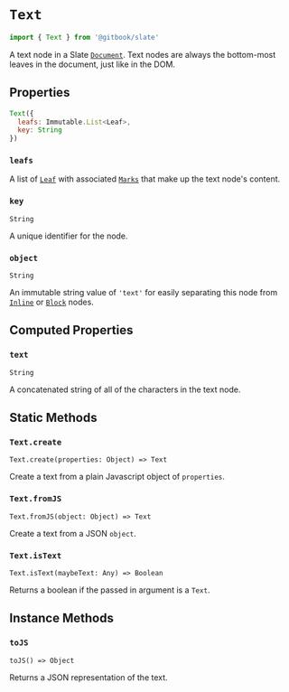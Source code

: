 # `Text`

```js
import { Text } from '@gitbook/slate'
```

A text node in a Slate [`Document`](./document.md). Text nodes are always the bottom-most leaves in the document, just like in the DOM.

## Properties

```js
Text({
  leafs: Immutable.List<Leaf>,
  key: String
})
```

### `leafs`

A list of [`Leaf`](./leaf.md) with associated [`Marks`](./mark.md) that make up the text node's content.

### `key`

`String`

A unique identifier for the node.

### `object`

`String`

An immutable string value of `'text'` for easily separating this node from [`Inline`](./inline.md) or [`Block`](./block.md) nodes.

## Computed Properties

### `text`

`String`

A concatenated string of all of the characters in the text node.

## Static Methods

### `Text.create`

`Text.create(properties: Object) => Text`

Create a text from a plain Javascript object of `properties`.

### `Text.fromJS`

`Text.fromJS(object: Object) => Text`

Create a text from a JSON `object`.

### `Text.isText`

`Text.isText(maybeText: Any) => Boolean`

Returns a boolean if the passed in argument is a `Text`.

## Instance Methods

### `toJS`

`toJS() => Object`

Returns a JSON representation of the text.
